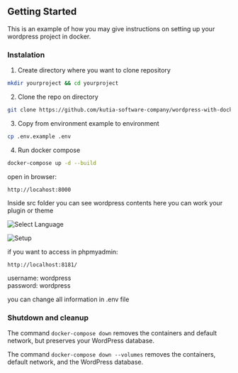<!-- GETTING STARTED -->
## Getting Started

This is an example of how you may give instructions on setting up your wordpress project in docker.

### Instalation
1. Create directory where you want to clone repository
```sh
mkdir yourproject && cd yourproject
```
2. Clone the repo on directory
```sh
git clone https://github.com/kutia-software-company/wordpress-with-docker.git .
```
3. Copy from environment example to environment
```sh 
cp .env.example .env
```

4. Run docker compose
```sh
docker-compose up -d --build
```

open in browser:
```
http://locahost:8000
```

Inside src folder you can see wordpress contents here you can work your plugin or theme

![Select Language](https://docs.docker.com/samples/images/wordpress-lang.png)

![Setup](https://docs.docker.com/samples/images/wordpress-welcome.png)

if you want to access in phpmyadmin:
```
http://localhost:8181/
```
username: wordpress <br>
password: wordpress

you can change all information in .env file

### Shutdown and cleanup
The command `docker-compose down` removes the containers and default network, but preserves your WordPress database.

The command `docker-compose down --volumes` removes the containers, default network, and the WordPress database.